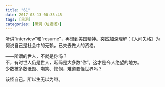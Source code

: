 ```yaml
---
title: "61"
date: 2017-03-13 00:35:45
tags: [黑洞]
categories: [黑洞（垃圾场）]
---
```


<p dir="ltr"  >听讲“interview”和“resume”，再想到美国精神。突然加深理解：《人间失格》为何说自己是社会中的无赖，已失去做人的资格。</p> 
<p dir="ltr"  >——所谓的世人，不就是你吗？<br />不，有时世人仍是世人，起码是大多数“你”。这才是令人绝望的地方。<br />少数被多数诋毁、嘲笑、怜悯，难道要怪世界吗？</p> 
<p dir="ltr"  >该怪自己。所以生无以为继。</p>